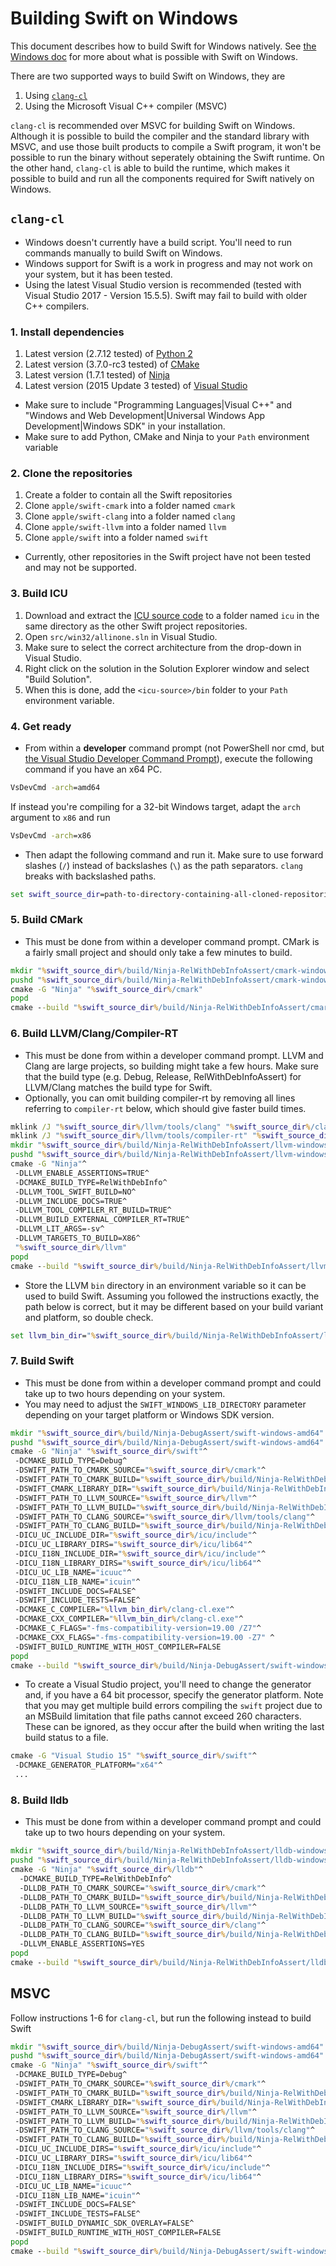 # Building Swift on Windows

This document describes how to build Swift for Windows natively. See [the
Windows doc](./Windows.md) for more about what is possible with Swift on
Windows.

There are two supported ways to build Swift on Windows, they are

1. Using [`clang-cl`](https://clang.llvm.org/docs/UsersManual.html#clang-cl)
1. Using the Microsoft Visual C++ compiler (MSVC)

`clang-cl` is recommended over MSVC for building Swift on Windows.
Although it is possible to build the compiler and the standard library with
MSVC, and use those built products to compile a Swift program, it won't be
possible to run the binary without seperately obtaining the Swift runtime. On
the other hand, `clang-cl` is able to build the runtime, which makes it
possible to build and run all the components required for Swift natively on
Windows.

## `clang-cl`
- Windows doesn't currently have a build script. You'll need to run commands
  manually to build Swift on Windows.
- Windows support for Swift is a work in progress and may not work on your
  system, but it has been tested.
- Using the latest Visual Studio version is recommended (tested with Visual
  Studio 2017 - Version 15.5.5). Swift may fail to build with older C++ 
  compilers.

### 1. Install dependencies
1. Latest version (2.7.12 tested) of [Python
   2](https://www.python.org/downloads/)
1. Latest version (3.7.0-rc3 tested) of [CMake](https://cmake.org/download/)
1. Latest version (1.7.1 tested) of
   [Ninja](https://github.com/ninja-build/ninja/releases/latest)
1. Latest version (2015 Update 3 tested) of [Visual
   Studio](https://www.visualstudio.com/downloads/)
- Make sure to include "Programming Languages|Visual C++" and "Windows and Web
  Development|Universal Windows App Development|Windows SDK" in your
  installation.
- Make sure to add Python, CMake and Ninja to your `Path` environment variable

### 2. Clone the repositories
1. Create a folder to contain all the Swift repositories
1. Clone `apple/swift-cmark` into a folder named `cmark`
1. Clone `apple/swift-clang` into a folder named `clang`
1. Clone `apple/swift-llvm` into a folder named `llvm`
1. Clone `apple/swift` into a folder named `swift`
- Currently, other repositories in the Swift project have not been tested and
  may not be supported.

### 3. Build ICU
1. Download and extract the [ICU source
code](http://site.icu-project.org/download) to a folder named `icu` in the same
directory as the other Swift project repositories.
1. Open `src/win32/allinone.sln` in Visual Studio.
1. Make sure to select the correct architecture from the drop-down in Visual
Studio.
1. Right click on the solution in the Solution Explorer window and select
"Build Solution".
1. When this is done, add the `<icu-source>/bin` folder to your `Path`
environment variable.

### 4. Get ready
- From within a **developer** command prompt (not PowerShell nor cmd, but [the
  Visual Studio Developer Command
  Prompt](https://msdn.microsoft.com/en-us/library/f35ctcxw.aspx)), execute the
  following command if you have an x64 PC.
```cmd
VsDevCmd -arch=amd64
```
If instead you're compiling for a 32-bit Windows target, adapt the `arch`
argument to `x86` and run
```cmd
VsDevCmd -arch=x86
```

- Then adapt the following command and run it. Make sure to use forward slashes 
  (`/`) instead of backslashes (`\`) as the path separators. `clang` breaks 
  with backslashed paths.
```cmd
set swift_source_dir=path-to-directory-containing-all-cloned-repositories
```

### 5. Build CMark
- This must be done from within a developer command prompt. CMark is a fairly
  small project and should only take a few minutes to build.
```cmd
mkdir "%swift_source_dir%/build/Ninja-RelWithDebInfoAssert/cmark-windows-amd64"
pushd "%swift_source_dir%/build/Ninja-RelWithDebInfoAssert/cmark-windows-amd64"
cmake -G "Ninja" "%swift_source_dir%/cmark"
popd
cmake --build "%swift_source_dir%/build/Ninja-RelWithDebInfoAssert/cmark-windows-amd64/"
```

### 6. Build LLVM/Clang/Compiler-RT
- This must be done from within a developer command prompt. LLVM and Clang are
  large projects, so building might take a few hours. Make sure that the build
  type (e.g. Debug, Release, RelWithDebInfoAssert) for LLVM/Clang matches the
  build type for Swift.
- Optionally, you can omit building compiler-rt by removing all lines referring
  to `compiler-rt` below, which should give faster build times.
```cmd
mklink /J "%swift_source_dir%/llvm/tools/clang" "%swift_source_dir%/clang"
mklink /J "%swift_source_dir%/llvm/tools/compiler-rt" "%swift_source_dir%/compiler-rt"
mkdir "%swift_source_dir%/build/Ninja-RelWithDebInfoAssert/llvm-windows-amd64"
pushd "%swift_source_dir%/build/Ninja-RelWithDebInfoAssert/llvm-windows-amd64"
cmake -G "Ninja"^
 -DLLVM_ENABLE_ASSERTIONS=TRUE^
 -DCMAKE_BUILD_TYPE=RelWithDebInfo^
 -DLLVM_TOOL_SWIFT_BUILD=NO^
 -DLLVM_INCLUDE_DOCS=TRUE^
 -DLLVM_TOOL_COMPILER_RT_BUILD=TRUE^
 -DLLVM_BUILD_EXTERNAL_COMPILER_RT=TRUE^
 -DLLVM_LIT_ARGS=-sv^
 -DLLVM_TARGETS_TO_BUILD=X86^
 "%swift_source_dir%/llvm"
popd
cmake --build "%swift_source_dir%/build/Ninja-RelWithDebInfoAssert/llvm-windows-amd64"
```
- Store the LLVM `bin` directory in an environment variable so it can be used
  to build Swift. Assuming you followed the instructions exactly, the path
  below is correct, but it may be different based on your build variant and
  platform, so double check.
```cmd
set llvm_bin_dir="%swift_source_dir%/build/Ninja-RelWithDebInfoAssert/llvm-windows-amd64/bin"
```

### 7. Build Swift
- This must be done from within a developer command prompt and could take up to
  two hours depending on your system.
- You may need to adjust the `SWIFT_WINDOWS_LIB_DIRECTORY` parameter depending on
  your target platform or Windows SDK version.
```cmd
mkdir "%swift_source_dir%/build/Ninja-DebugAssert/swift-windows-amd64"
pushd "%swift_source_dir%/build/Ninja-DebugAssert/swift-windows-amd64"
cmake -G "Ninja" "%swift_source_dir%/swift"^
 -DCMAKE_BUILD_TYPE=Debug^
 -DSWIFT_PATH_TO_CMARK_SOURCE="%swift_source_dir%/cmark"^
 -DSWIFT_PATH_TO_CMARK_BUILD="%swift_source_dir%/build/Ninja-RelWithDebInfoAssert/cmark-windows-amd64"^
 -DSWIFT_CMARK_LIBRARY_DIR="%swift_source_dir%/build/Ninja-RelWithDebInfoAssert/cmark-windows-amd64/src"^
 -DSWIFT_PATH_TO_LLVM_SOURCE="%swift_source_dir%/llvm"^
 -DSWIFT_PATH_TO_LLVM_BUILD="%swift_source_dir%/build/Ninja-RelWithDebInfoAssert/llvm-windows-amd64"^
 -DSWIFT_PATH_TO_CLANG_SOURCE="%swift_source_dir%/llvm/tools/clang"^
 -DSWIFT_PATH_TO_CLANG_BUILD="%swift_source_dir%/build/Ninja-RelWithDebInfoAssert/llvm-windows-amd64"^
 -DICU_UC_INCLUDE_DIR="%swift_source_dir%/icu/include"^
 -DICU_UC_LIBRARY_DIRS="%swift_source_dir%/icu/lib64"^
 -DICU_I18N_INCLUDE_DIR="%swift_source_dir%/icu/include"^
 -DICU_I18N_LIBRARY_DIRS="%swift_source_dir%/icu/lib64"^
 -DICU_UC_LIB_NAME="icuuc"^
 -DICU_I18N_LIB_NAME="icuin"^
 -DSWIFT_INCLUDE_DOCS=FALSE^
 -DSWIFT_INCLUDE_TESTS=FALSE^
 -DCMAKE_C_COMPILER="%llvm_bin_dir%/clang-cl.exe"^
 -DCMAKE_CXX_COMPILER="%llvm_bin_dir%/clang-cl.exe"^
 -DCMAKE_C_FLAGS="-fms-compatibility-version=19.00 /Z7"^
 -DCMAKE_CXX_FLAGS="-fms-compatibility-version=19.00 -Z7" ^
 -DSWIFT_BUILD_RUNTIME_WITH_HOST_COMPILER=FALSE
popd
cmake --build "%swift_source_dir%/build/Ninja-DebugAssert/swift-windows-amd64"
```

- To create a Visual Studio project, you'll need to change the generator and,
  if you have a 64 bit processor, specify the generator platform. Note that you
  may get multiple build errors compiling the `swift` project due to an MSBuild
  limitation that file paths cannot exceed 260 characters. These can be
  ignored, as they occur after the build when writing the last build status to
  a file.

```cmd
cmake -G "Visual Studio 15" "%swift_source_dir%/swift"^
 -DCMAKE_GENERATOR_PLATFORM="x64"^
 ...
```

### 8. Build lldb
- This must be done from within a developer command prompt and could take up to
  two hours depending on your system.
```cmd
mkdir "%swift_source_dir%/build/Ninja-RelWithDebInfoAssert/lldb-windows-amd64"
pushd "%swift_source_dir%/build/Ninja-RelWithDebInfoAssert/lldb-windows-amd64"
cmake -G "Ninja" "%swift_source_dir%/lldb"^
  -DCMAKE_BUILD_TYPE=RelWithDebInfo^
  -DLLDB_PATH_TO_CMARK_SOURCE="%swift_source_dir%/cmark"^
  -DLLDB_PATH_TO_CMARK_BUILD="%swift_source_dir%/build/Ninja-RelWithDebInfoAssert/cmark-windows-amd64"^
  -DLLDB_PATH_TO_LLVM_SOURCE="%swift_source_dir%/llvm"^
  -DLLDB_PATH_TO_LLVM_BUILD="%swift_source_dir%/build/Ninja-RelWithDebInfoAssert/llvm-windows-amd64"^
  -DLLDB_PATH_TO_CLANG_SOURCE="%swift_source_dir%/clang"^
  -DLLDB_PATH_TO_CLANG_BUILD="%swift_source_dir%/build/Ninja-RelWithDebInfoAssert/llvm-windows-amd64"^
  -DLLVM_ENABLE_ASSERTIONS=YES
popd
cmake --build "%swift_source_dir%/build/Ninja-RelWithDebInfoAssert/lldb-windows-amd64"
```

## MSVC

Follow instructions 1-6 for `clang-cl`, but run the following instead to build Swift

```cmd
mkdir "%swift_source_dir%/build/Ninja-DebugAssert/swift-windows-amd64"
pushd "%swift_source_dir%/build/Ninja-DebugAssert/swift-windows-amd64"
cmake -G "Ninja" "%swift_source_dir%/swift"^
 -DCMAKE_BUILD_TYPE=Debug^
 -DSWIFT_PATH_TO_CMARK_SOURCE="%swift_source_dir%/cmark"^
 -DSWIFT_PATH_TO_CMARK_BUILD="%swift_source_dir%/build/Ninja-RelWithDebInfoAssert/cmark-windows-amd64"^
 -DSWIFT_CMARK_LIBRARY_DIR="%swift_source_dir%/build/Ninja-RelWithDebInfoAssert/cmark-windows-amd64/src"^
 -DSWIFT_PATH_TO_LLVM_SOURCE="%swift_source_dir%/llvm"^
 -DSWIFT_PATH_TO_LLVM_BUILD="%swift_source_dir%/build/Ninja-RelWithDebInfoAssert/llvm-windows-amd64"^
 -DSWIFT_PATH_TO_CLANG_SOURCE="%swift_source_dir%/llvm/tools/clang"^
 -DSWIFT_PATH_TO_CLANG_BUILD="%swift_source_dir%/build/Ninja-RelWithDebInfoAssert/llvm-windows-amd64"^
 -DICU_UC_INCLUDE_DIRS="%swift_source_dir%/icu/include"^
 -DICU_UC_LIBRARY_DIRS="%swift_source_dir%/icu/lib64"^
 -DICU_I18N_INCLUDE_DIRS="%swift_source_dir%/icu/include"^
 -DICU_I18N_LIBRARY_DIRS="%swift_source_dir%/icu/lib64"^
 -DICU_UC_LIB_NAME="icuuc"^
 -DICU_I18N_LIB_NAME="icuin"^
 -DSWIFT_INCLUDE_DOCS=FALSE^
 -DSWIFT_INCLUDE_TESTS=FALSE^
 -DSWIFT_BUILD_DYNAMIC_SDK_OVERLAY=FALSE^
 -DSWIFT_BUILD_RUNTIME_WITH_HOST_COMPILER=FALSE
popd
cmake --build "%swift_source_dir%/build/Ninja-DebugAssert/swift-windows-amd64"
```
